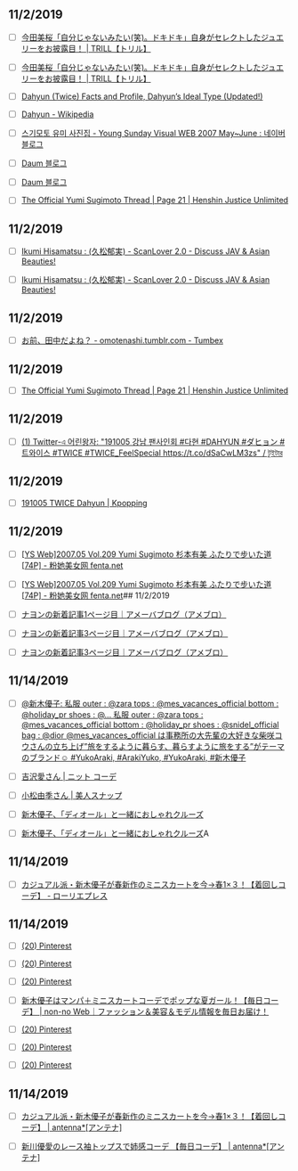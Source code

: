





## 11/2/2019

- [ ] [今田美桜「自分じゃないみたい(笑)。ドキドキ」自身がセレクトしたジュエリーをお披露目！ | TRILL【トリル】](https://trilltrill.jp/articles/1266613)

- [ ] [今田美桜「自分じゃないみたい(笑)。ドキドキ」自身がセレクトしたジュエリーをお披露目！ | TRILL【トリル】](https://trilltrill.jp/articles/1266613)

- [ ] [Dahyun (Twice) Facts and Profile, Dahyun’s Ideal Type (Updated!)](https://kprofiles.com/dahyun-twice-facts-profile-dahyun-ideal-type/)

- [ ] [Dahyun - Wikipedia](https://en.wikipedia.org/wiki/Dahyun)

- [ ] [스기모토 유미 사진집 - Young Sunday Visual WEB 2007 May~June : 네이버 블로그](https://m.blog.naver.com/PostView.nhn?blogId=bornrock&logNo=50123723598&proxyReferer=https%3A%2F%2Fwww.google.com%2F)

- [ ] [Daum 블로그](http://m.blog.daum.net/famas4004/6790?np_nil_b=-1)

- [ ] [Daum 블로그](http://m.blog.daum.net/famas4004/6790?tp_nil_a=2)

- [ ] [The Official Yumi Sugimoto Thread | Page 21 | Henshin Justice Unlimited](http://forum.henshinjustice.com/threads/the-official-yumi-sugimoto-thread.49547/page-21)

## 11/2/2019

- [ ] [Ikumi Hisamatsu : (久松郁実) - ScanLover 2.0 - Discuss JAV & Asian Beauties!](http://scanlover.com/d/414-ikumi-hisamatsu/128)

- [ ] [Ikumi Hisamatsu : (久松郁実) - ScanLover 2.0 - Discuss JAV & Asian Beauties!](http://scanlover.com/d/414-ikumi-hisamatsu/137)


## 11/2/2019

- [ ] [お前、田中だよね？ - omotenashi.tumblr.com - Tumbex](https://www.tumbex.com/omotenashi.tumblr/link?page=1)


## 11/2/2019

- [ ] [The Official Yumi Sugimoto Thread | Page 21 | Henshin Justice Unlimited](http://forum.henshinjustice.com/threads/the-official-yumi-sugimoto-thread.49547/page-21)




## 11/2/2019

- [ ] [(1) Twitter-এ 어린왕자: "191005 강남 팬사인회 #다현 #DAHYUN #ダヒョン #트와이스 #TWICE #TWICE_FeelSpecial https://t.co/dSaCwLM3zs" / টুইটার](https://twitter.com/tofulike07/status/1180660510334709760?lang=bn)




## 11/2/2019

- [ ] [191005 TWICE Dahyun | Kpopping](https://kpopping.com/kpics/details/117076-191005-TWICE-Dahyun)


## 11/2/2019

- [ ] [[YS Web]2007.05 Vol.209 Yumi Sugimoto 杉本有美 ふたりで步いた道 [74P] - 粉她美女网 fenta.net](https://fenta.net/~cbV7D)

- [ ] [[YS Web]2007.05 Vol.209 Yumi Sugimoto 杉本有美 ふたりで步いた道 [74P] - 粉她美女网 fenta.net](https://fenta.net/~cbV7D)## 11/2/2019

- [ ] [ナヨンの新着記事1ページ目｜アメーバブログ（アメブロ）](https://blogtag.ameba.jp/news/%E3%83%8A%E3%83%A8%E3%83%B3?orderby=asc&sortKey=0_1504270462000&amebaId=chenkbek&entryId=12305011340&page=1)

- [ ] [ナヨンの新着記事3ページ目｜アメーバブログ（アメブロ）](https://blogtag.ameba.jp/news/%E3%83%8A%E3%83%A8%E3%83%B3?amebaId=chenkbek&entryId=12318486641&page=3&orderby=desc&sortKey=0_1507645768000)

- [ ] [ナヨンの新着記事3ページ目｜アメーバブログ（アメブロ）](https://blogtag.ameba.jp/news/%E3%83%8A%E3%83%A8%E3%83%B3?amebaId=chenkbek&entryId=12318486641&page=3&orderby=desc&sortKey=0_1507645768000)










## 11/14/2019

- [ ] [@新木優子: 私服 outer : @zara tops : @mes_vacances_official bottom : @holiday_pr shoes : @... 私服 outer : @zara tops : @mes_vacances_official bottom : @holiday_pr shoes : @snidel_official bag : @dior @mes_vacances_official は事務所の大先輩の大好きな柴咲コウさんの立ち上げ”旅をするように暮らす、暮らすように旅をする”がテーマのブランド☺️ #YukoAraki, #ArakiYuko, #YukoAraki, #新木優子](https://www.pintower.com/media/648166571348905658)

- [ ] [吉沢愛さん | ニット コーデ](https://www.pintower.com/media/637118678516562701)

- [ ] [小松由季さん | 美人スナップ](https://www.pintower.com/media/276478864611545717)

- [ ] [新木優子、「ディオール」と一緒におしゃれクルーズ](https://www.pintower.com/media/612419249308344056)

- [ ] [新木優子、「ディオール」と一緒におしゃれクルーズ](https://www.pintower.com/media/612419249308344056)A


## 11/14/2019

- [ ] [カジュアル派・新木優子が春新作のミニスカートを今→春1×３！【着回しコーデ】 - ローリエプレス](https://laurier.press/i/Nonno_32198)

## 11/14/2019

- [ ] [(20) Pinterest](https://www.pinterest.fr/catshitone1945/%E7%BE%8E%E4%BA%BA/)

- [ ] [(20) Pinterest](https://www.pinterest.ru/pin/630292910331811157/?autologin=true)

- [ ] [(20) Pinterest](https://www.pinterest.fr/pin/829506825097408475/?lp=true)

- [ ] [新木優子はマンパ＋ミニスカートコーデでポップな夏ガール！【毎日コーデ】 | non-no Web｜ファッション＆美容＆モデル情報を毎日お届け！](https://nonno.hpplus.jp/article/36130)

- [ ] [(20) Pinterest](https://www.pinterest.fr/pin/612419249308583692/?lp=true)

- [ ] [(20) Pinterest](https://www.pinterest.fr/pin/829506825097408475/?lp=true)

- [ ] [(20) Pinterest](https://www.pinterest.fr/paekaree/yuko-araki/)

## 11/14/2019

- [ ] [カジュアル派・新木優子が春新作のミニスカートを今→春1×３！【着回しコーデ】 | antenna*[アンテナ]](https://antenna.jp/articles/7766368)

- [ ] [新川優愛のレース袖トップスで姉感コーデ 【毎日コーデ】 | antenna*[アンテナ]](https://antenna.jp/articles/6471202)




